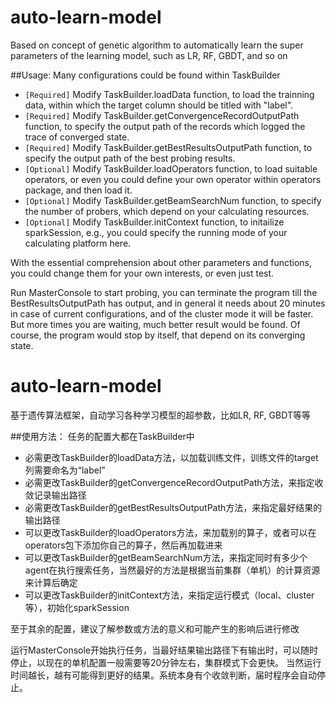 # auto-learn-model
Based on concept of genetic algorithm to automatically learn the super parameters of the learning model, such as LR, RF, GBDT, and so on

##Usage:
Many configurations could be found within TaskBuilder   <br>
* `[Required]`    Modify TaskBuilder.loadData function, to load the trainning data, within which the target column should be titled with "label".   <br>
* `[Required]`    Modify TaskBuilder.getConvergenceRecordOutputPath function, to specify the output path of the records which logged the trace of converged state.    <br>
* `[Required]`    Modify TaskBuilder.getBestResultsOutputPath function, to specify the output path of the best probing results.   <br>
* `[Optional]`    Modify TaskBuilder.loadOperators function, to load suitable operators, or even you could define your own operator within operators package, and then load it.   <br>
* `[Optional]`    Modify TaskBuilder.getBeamSearchNum function, to specify the number of probers, which depend on your calculating resources. <br>
* `[Optional]`    Modify TaskBuilder.initContext function, to initailize sparkSession, e.g., you could specify the running mode of your calculating platform here.  <br>

With the essential comprehension about other parameters and functions, you could change them for your own interests, or even just test.  <br>

Run MasterConsole to start probing, you can terminate the program till the BestResultsOutputPath has output, and in general it needs about 20 minutes in case of current configurations,
and of the cluster mode it will be faster. But more times you are waiting, much better result would be found. Of course, the program would stop by itself, that depend on its converging state.   <br>








# auto-learn-model
基于遗传算法框架，自动学习各种学习模型的超参数，比如LR, RF, GBDT等等

##使用方法：
任务的配置大都在TaskBuilder中    <br>
* 必需更改TaskBuilder的loadData方法，以加载训练文件，训练文件的target列需要命名为“label”    <br>
* 必需更改TaskBuilder的getConvergenceRecordOutputPath方法，来指定收敛记录输出路径  <br>
* 必需更改TaskBuilder的getBestResultsOutputPath方法，来指定最好结果的输出路径   <br>
* 可以更改TaskBuilder的loadOperators方法，来加载别的算子，或者可以在operators包下添加你自己的算子，然后再加载进来  <br>
* 可以更改TaskBuilder的getBeamSearchNum方法，来指定同时有多少个agent在执行搜索任务，当然最好的方法是根据当前集群（单机）的计算资源来计算后确定    <br>
* 可以更改TaskBuilder的initContext方法，来指定运行模式（local、cluster等），初始化sparkSession   <br>

至于其余的配置，建议了解参数或方法的意义和可能产生的影响后进行修改   <br>

运行MasterConsole开始执行任务，当最好结果输出路径下有输出时，可以随时停止，以现在的单机配置一般需要等20分钟左右，集群模式下会更快。
当然运行时间越长，越有可能得到更好的结果。系统本身有个收敛判断，届时程序会自动停止。   <br>